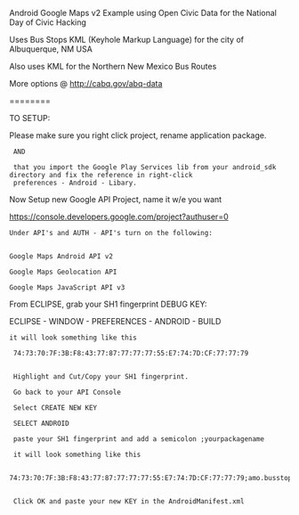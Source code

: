 Android Google Maps v2 Example using Open Civic Data for the National Day of Civic Hacking

Uses Bus Stops KML (Keyhole Markup Language) for the city of Albuquerque, NM USA

Also uses KML for the Northern New Mexico Bus Routes

More options @ http://cabq.gov/abq-data

========


TO SETUP:

Please make sure you right click project, rename application package.
	 
	 AND
	 
	 that you import the Google Play Services lib from your android_sdk directory and fix the reference in right-click 
	 preferences - Android - Libary.


Now Setup new Google API Project, name it w/e you want

https://console.developers.google.com/project?authuser=0


	Under API's and AUTH - API's turn on the following:


	Google Maps Android API v2 	

	Google Maps Geolocation API 	

	Google Maps JavaScript API v3


From ECLIPSE, grab your SH1 fingerprint DEBUG KEY:

ECLIPSE - WINDOW - PREFERENCES - ANDROID - BUILD

	it will look something like this

	 74:73:70:7F:3B:F8:43:77:87:77:77:77:55:E7:74:7D:CF:77:77:79
	 
	 
	 Highlight and Cut/Copy your SH1 fingerprint.
	 
	 Go back to your API Console
	 
	 Select CREATE NEW KEY
	 
	 SELECT ANDROID
	 
	 paste your SH1 fingerprint and add a semicolon ;yourpackagename
	 
	 it will look something like this
	 
	 74:73:70:7F:3B:F8:43:77:87:77:77:77:55:E7:74:7D:CF:77:77:79;amo.busstops.abq
	 
	 
	 Click OK and paste your new KEY in the AndroidManifest.xml
	 
	 
